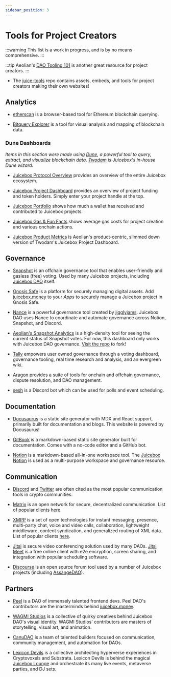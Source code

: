 ```yaml
---
sidebar_position: 3
---
```

# Tools for Project Creators

:::warning
This list is a work in progress, and is by no means comprehensive.
:::

:::tip
Aeolian's [DAO Tooling 101](https://info.juicebox.money/blog/dao-tooling-101/) is another great resource for project creators.
:::

* The [juice-tools](https://github.com/jbx-protocol/juice-tools) repo contains assets, embeds, and tools for project creators making their own websites!

## Analytics

* [etherscan](https://etherscan.io/) is a browser-based tool for Ethereum blockchain querying.

* [Bitquery Explorer](https://explorer.bitquery.io/) is a tool for visual analysis and mapping of blockchain data.

### Dune Dashboards

*Items in this section were made using [Dune](https://dune.xyz/home), a powerful tool to query, extract, and visualize blockchain data. [Twodam](https://twitter.com/twodam_eth) is Juicebox's in-house Dune wizard.*

* [Juicebox Protocol Overview](https://dune.xyz/twodam/Juicebox-Protocol-Overview) provides an overview of the entire Juicebox ecosystem.

* [Juicebox Project Dashboard](https://dune.xyz/twodam/Juicebox-Projects) provides an overview of project funding and token holders. Simply enter your project handle at the top.

* [Juicebox Portfolio](https://dune.xyz/twodam/Juicebox-Portfolio) shows how much a wallet has received and contributed to Juicebox projects.

* [Juicebox Gas & Fun Facts](https://dune.com/twodam/Juicebox-Gas-and-Fun-Facts) shows average gas costs for project creation and various onchain actions.

* [Juicebox Product Metrics](https://dune.com/aeolian/juicebox.money-metrics) is Aeolian's product-centric, slimmed down version of Twodam's Juicebox Project Dashboard.

## Governance

* [Snapshot](https://snapshot.org/#/) is an offchain governance tool that enables user-friendly and gasless (free) voting. Used by many Juicebox projects, including [Juicebox DAO](https://snapshot.org/#/jbdao.eth/) itself.

* [Gnosis Safe](https://gnosis-safe.io/) is a platform for securely managing digital assets. Add [juicebox.money](https://www.juicebox.money) to your *Apps* to securely manage a Juicebox project in Gnosis Safe.

* [Nance](https://github.com/jigglyjams/nance) is a powerful governance tool created by [jigglyjams](https://twitter.com/jjjjigglyjams). Juicebox DAO uses Nance to coordinate and automate governance across Notion, Snapshot, and Discord.

* [Aeolian's Snapshot Analytics](https://jbx-protocol.github.io/juice-snapshot-dashboard/) is a high-density tool for seeing the current status of Snapshot votes. For now, this dashboard only works with Juicebox DAO governance. [Visit the repo](https://github.com/jbx-protocol/juice-snapshot-dashboard) to fork!

* [Tally](https://www.tally.xyz/) empowers user owned governance through a voting dashboard, governance tooling, real time research and analysis, and an evergreen wiki.

* [Aragon](https://aragon.org/) provides a suite of tools for onchain and offchain governance, dispute resolution, and DAO management.

* [sesh](https://sesh.fyi/) is a Discord bot which can be used for polls and event scheduling.

## Documentation

* [Docusaurus](https://docusaurus.io/) is a static site generator with MDX and React support, primarily built for documentation and blogs. This website is powered by Docusaurus!

* [GitBook](https://www.gitbook.com/) is a markdown-based static site generator built for documentation. Comes with a no-code editor and a GitHub bot. 

* [Notion](https://www.notion.so/) is a markdown-based all-in-one workspace tool. The [Juicebox Notion](https://juicebox.notion.site/Juicebox-Notion-7b2436cec0c145c88b3efa0376c6dba3) is used as a multi-purpose workspace and governance resource.

## Communication

* [Discord](https://www.discord.gg) and [Twitter](https://www.twitter.com) are often cited as the most popular communication tools in crypto communities.

* [Matrix](https://matrix.org/) is an open network for secure, decentralized communication. List of popular clients [here](https://matrix.org/clients/).

* [XMPP](https://xmpp.org/) is a set of open technologies for instant messaging, presence, multi-party chat, voice and video calls, collaboration, lightweight middleware, content syndication, and generalized routing of XML data. List of popular clients [here](https://xmpp.org/getting-started/).

* [Jitsi](https://jitsi.org/) is secure video conferencing solution used by many DAOs. [Jitsi Meet](https://meet.jit.si/) is a free online client with e2e encryption, screen sharing, and integration with popular scheduling software.

* [Discourse](https://github.com/discourse) is an open source forum tool used by a number of Juicebox projects (including [AssangeDAO](https://forum.assangedao.org/)).

## Partners

* [Peel](https://juicebox.money/#/p/peel) is a DAO of immensely talented frontend devs. Peel DAO's contributors are the masterminds behind [juicebox.money](https://www.juicebox.money).

* [WAGMI Studios](https://juicebox.money/#/p/wagmistudios) is a collective of quirky creatives behind Juicebox DAO's visual identity. WAGMI Studios' contributors are masters of storytelling, visual art, and animation.

* [CanuDAO](https://juicebox.money/#/p/canudaocomm) is a team of talented builders focused on communication, community management, and automation for DAOs.

* [Lexicon Devils](https://juicebox.money/#/p/lexicondevils) is a collective architecting hyperverse experiences in Cryptovoxels and Substrata. Lexicon Devils is behind the magical [Juicebox Lounge](http://juicebox.lexicondevils.xyz/) and orchestrate its many live events, metaverse parties, and DJ sets.
